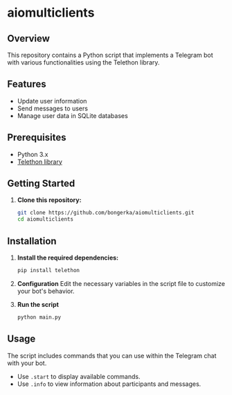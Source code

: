 # aiomulticlients

## Overview

This repository contains a Python script that implements a Telegram bot with various functionalities using the Telethon library.

## Features

- Update user information
- Send messages to users
- Manage user data in SQLite databases

## Prerequisites

- Python 3.x
- [Telethon library](https://telethon.dev/)

## Getting Started

1. **Clone this repository:**

   ```bash
   git clone https://github.com/bongerka/aiomulticlients.git
   cd aiomulticlients


## Installation

1. **Install the required dependencies:**

   ```bash
   pip install telethon
   ```
   
2. **Configuration**
 Edit the necessary variables in the script file to customize your bot's behavior.

3. **Run the script**
   
    ```bash
    python main.py
    ```
    
## Usage

The script includes commands that you can use within the Telegram chat with your bot.

- Use `.start` to display available commands.
- Use `.info` to view information about participants and messages.
